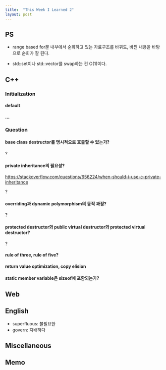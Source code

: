 ```yaml
---
title:  "This Week I Learned 2"
layout: post
---
```

## PS

- range based for문 내부에서 순회하고 있는 자료구조를 바꿔도, 바뀐 내용을 바탕으로 순회가 잘 된다. 

- std::set이나 std::vector를 swap하는 건 O(1)이다. 



## C++

### Initialization

#### default

#### ...



### Question

#### base class destructor를 명시적으로 호출할 수 있는가?

?



#### private inheritance의 필요성?

https://stackoverflow.com/questions/656224/when-should-i-use-c-private-inheritance

?



#### overriding과 dynamic polymorphism의 동작 과정?

?



#### protected destructor와 public virtual destructor와 protected virtual destructor?

?



#### rule of three, rule of five?



#### return value optimization, copy elision



#### static member variable은 sizeof에 포함되는가?





## Web





## English

- superfluous: 불필요한
- govern: 지배하다





## Miscellaneous





## Memo
